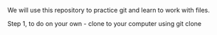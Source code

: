 We will use this repository to practice git and learn to work with files.

Step 1, to do on your own - clone to your computer using git clone <url>
